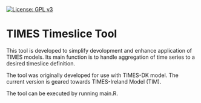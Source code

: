 [![License: GPL v3](https://img.shields.io/badge/License-GPLv3-blue.svg)](https://www.gnu.org/licenses/gpl-3.0)

# TIMES Timeslice Tool

This tool is developed to simplify devolopment and enhance application of TIMES models. Its main function is to handle aggregation of time series to a desired timeslice definition.

The tool was originally developed for use with TIMES-DK model. The current version is geared towards TIMES-Ireland Model (TIM). 

The tool can be executed by running main.R.
